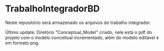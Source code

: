 # TrabalhoIntegradorBD
Neste repositório será armazenado os arquivos do trabalho integrador.

Último update: Diretório "Conceptual_Model" criado, nele está o pdf do projeto com o modelo conceitual incrementado, além do modelo editável e em formato png.
